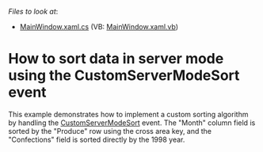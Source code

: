 <!-- default file list -->
*Files to look at*:

* [MainWindow.xaml.cs](./CS/WPFPivotGridCustomServerModeSort/MainWindow.xaml.cs) (VB: [MainWindow.xaml.vb](./VB/WPFPivotGridCustomServerModeSort/MainWindow.xaml.vb))
<!-- default file list end -->
# How to sort data in server mode using the CustomServerModeSort event


This example demonstrates how to implement a custom sorting algorithm by handling the <a href="https://documentation.devexpress.com/#WPF/DevExpressXpfPivotGridPivotGridControl_CustomServerModeSorttopic">CustomServerModeSort</a> event. The "Month" column field is sorted by the "Produce" row using the cross area key, and the "Confections" field is sorted directly by the 1998 year.

<br/>


